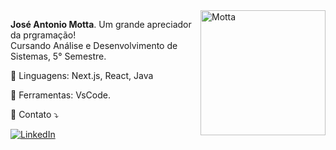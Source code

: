 <img src="https://i.ibb.co/K6wGmvs/next-1.png" alt="Motta" min-width="400px" max-width="200px" width="200px" align="right">

<p align="left"> 
  <strong>José Antonio Motta</strong>. Um grande apreciador da prgramação! <br>
 Cursando Análise e Desenvolvimento de Sistemas, 5° Semestre.
</p>

<p align="left">
  🦄 Linguagens: Next.js, React, Java
</p>

<p align="left">
  💼 Ferramentas: VsCode.
</p>

<p align="left">
  💌 Contato ⤵️
</p>

 [![LinkedIn][linkedin-shield]][linkedin-url]

[linkedin-shield]: https://img.shields.io/badge/-LinkedIn-black.svg?style=for-the-badge&logo=linkedin&colorB=555
[linkedin-url]: https://linkedin.com/in/josé-antonio-bueno-motta-61006a26b/
